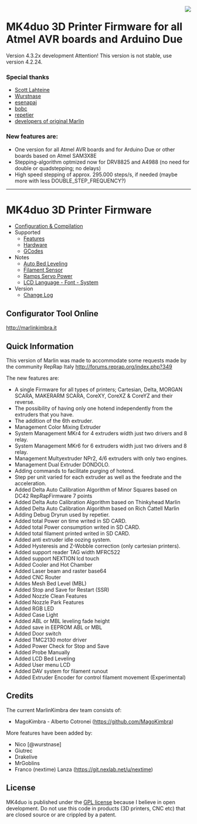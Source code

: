 <img align="right" src="Documentation/Logo/MarlinKimbra%20Logo%20GitHub.png"/>

# MK4duo 3D Printer Firmware for all Atmel AVR boards and Arduino Due
Version 4.3.2x development
Attention! This version is not stable, use version 4.2.24.

### Special thanks
 - [Scott Lahteine](https://github.com/thinkyhead)
 - [Wurstnase](https://github.com/Wurstnase)
 - [esenapaj](https://github.com/esenapaj)
 - [bobc](https://github.com/bobc)
 - [repetier](https://github.com/repetier)
 - [developers of original Marlin](https://github.com/MarlinFirmware)

### New features are:
* One version for all Atmel AVR boards and for Arduino Due or other boards based on Atmel SAM3X8E
* Stepping-algorithm optmized now for DRV8825 and A4988 (no need for double or quadstepping; no delays)
* High speed stepping of approx. 295.000 steps/s, if needed (maybe more with less DOUBLE_STEP_FREQUENCY?)

---
# MK4duo 3D Printer Firmware
  * [Configuration & Compilation](/Documentation/Compilation.md)
  * Supported
    * [Features](/Documentation/Features.md)
    * [Hardware](/Documentation/Hardware.md)
    * [GCodes](/Documentation/GCodes.md)
  * Notes
    * [Auto Bed Leveling](/Documentation/BedLeveling.md)
    * [Filament Sensor](/Documentation/FilamentSensor.md)
    * [Ramps Servo Power](/Documentation/RampsServoPower.md)
    * [LCD Language - Font - System](Documentation/LCDLanguageFont.md)
  * Version
    * [Change Log](/Documentation/changelog.md)


## Configurator Tool Online

http://marlinkimbra.it


## Quick Information

This version of Marlin was made to accommodate some requests made by the community RepRap Italy http://forums.reprap.org/index.php?349

The new features are:
* A single Firmware for all types of printers; Cartesian, Delta, MORGAN SCARA, MAKERARM SCARA, CoreXY, CoreXZ & CoreYZ and their reverse.
* The possibility of having only one hotend independently from the extruders that you have.
* The addition of the 6th extruder.
* Management Color Mixing Extruder
* System Management MKr4 for 4 extruders width just two drivers and 8 relay.
* System Management MKr6 for 6 extruders width just two drivers and 8 relay.
* Management Multyextruder NPr2, 4/6 extruders with only two engines.
* Management Dual Extruder DONDOLO.
* Adding commands to facilitate purging of hotend. 
* Step per unit varied for each extruder as well as the feedrate and the acceleration.
* Added Delta Auto Calibration Algorithm of Minor Squares based on DC42 RepRapFirmware 7 points
* Added Delta Auto Calibration Algorithm based on Thinkyhead Marlin
* Added Delta Auto Calibration Algorithm based on Rich Cattell Marlin
* Adding Debug Dryrun used by repetier.
* Added total Power on time writed in SD CARD.
* Added total Power consumption writed in SD CARD.
* Added total filament printed writed in SD CARD.
* Added anti extruder idle oozing system.
* Added Hysteresis and Z-Wobble correction (only cartesian printers).
* Added support reader TAG width MFRC522
* Added support NEXTION lcd touch
* Added Cooler and Hot Chamber
* Added Laser beam and raster base64
* Added CNC Router
* Addes Mesh Bed Level (MBL)
* Added Stop and Save for Restart (SSR)
* Added Nozzle Clean Features
* Added Nozzle Park Features
* Added RGB LED
* Added Case Light
* Added ABL or MBL leveling fade height
* Added save in EEPROM ABL or MBL
* Added Door switch
* Added TMC2130 motor driver
* Added Power Check for Stop and Save
* Added Probe Manually
* Added LCD Bed Leveling
* Added User menu LCD
* Added DAV system for filament runout
* Added Extruder Encoder for control filament movement (Experimental)

## Credits

The current MarlinKimbra dev team consists of:
 - MagoKimbra - Alberto Cotronei (https://github.com/MagoKimbra)

More features have been added by:
  - Nico [@wurstnase]
  - Giutrec
  - Drakelive
  - MrGoblins
  - Franco (nextime) Lanza (https://git.nexlab.net/u/nextime)

## License

MK4duo is published under the [GPL license](/Documentation/COPYING.md) because I believe in open development.
Do not use this code in products (3D printers, CNC etc) that are closed source or are crippled by a patent.
